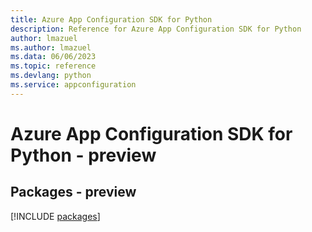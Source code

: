 ```yaml
---
title: Azure App Configuration SDK for Python
description: Reference for Azure App Configuration SDK for Python
author: lmazuel
ms.author: lmazuel
ms.data: 06/06/2023
ms.topic: reference
ms.devlang: python
ms.service: appconfiguration
---
```

# Azure App Configuration SDK for Python - preview
## Packages - preview
[!INCLUDE [packages](app-configuration-index.md)]